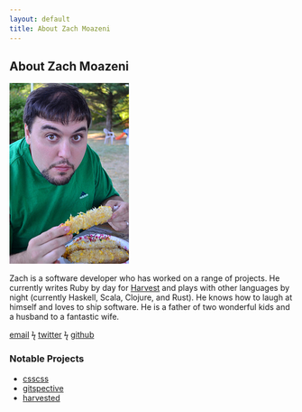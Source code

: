 ```yaml
---
layout: default
title: About Zach Moazeni
---
```


## About Zach Moazeni ##

<span id="profilepic">![](/uploads/me.jpg)</span>

Zach is a software developer who has worked on a range of projects. He currently writes Ruby by day for [Harvest](https://www.getharvest.com/) and plays with other languages by night (currently Haskell, Scala, Clojure, and Rust). He knows how to laugh at himself and loves to ship software. He is a father of two wonderful kids and a husband to a fantastic wife.

[email](mailto:zach.moazeni@gmail.com) ϟ [twitter](https://twitter.com/zmoazeni) ϟ [github](https://github.com/zmoazeni)

### Notable Projects ###

* [csscss](http://zmoazeni.github.io/csscss/)
* [gitspective](http://zmoazeni.github.io/gitspective/)
* [harvested](http://zmoazeni.github.io/harvested/)
